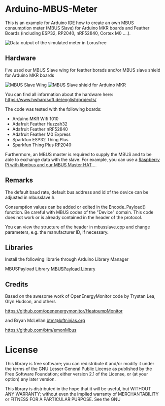 # Arduino-MBUS-Meter

This is an example for Arduino IDE how to create an own MBUS consumption meter (MBUS Slave) for Arduino MKR boards and Feather Boards (including ESP32, RP2040, nRF52840, Cortex M0 ....).


![Data output of the simulated meter in Lorusfree](https://user-images.githubusercontent.com/3049858/263453247-d6c13182-0374-48ee-8505-16257cd2addd.jpg)



## Hardware 

I've used our MBUS Slave wing for feather borads and/or MBUS slave shield for Arduino MKR boards

![MBUS Slave Wing](https://user-images.githubusercontent.com/3049858/263453697-6a00bde5-259d-4733-a12a-3dff900e32d1.jpg)  ![MBUS Slave shield for Arduino MKR](https://user-images.githubusercontent.com/3049858/263453696-eaf3f158-7afa-4ac2-a786-6002ce8581bb.jpg)

You can find all information about the hardware here:
https://www.hwhardsoft.de/english/projects/

The code was tested with the following boards:

* Arduino MKR Wifi 1010
* Adafruit Feather Huzzah32
* Adafruit Feather nRF52840
* Adafruit Feather M0 Express
* Sparkfun ESP32 Thing Plus
* Sparkfun Thing Plus RP2040

Furthermore, an MBUS master is required to supply the MBUS and to be able to exchange data with the slave. For example, you can use a [Raspberry Pi with libmbus and our MBUS Master HAT](https://www.hwhardsoft.de/english/projects/m-bus-rpi-hat/)....



## Remarks

The default baud rate, default bus address and id of the device can be adjusted in mbusslave.h.

Consumption values ​​can be added or edited in the Encode_Payload() function. Be careful with MBUS codes of the "Device" domain. This code does not work or is already contained in the header of the protocol.

You can view the structure of the header in mbusslave.cpp and change parameters, e.g. the manufacturer ID, if necessary.



## Libraries

Install the following librarie through Arduino Library Manager

MBUSPayload Library [MBUSPayload Library](https://github.com/AllWize/mbus-payload)



## Credits 

Based on the awesome work of OpenEnergyMonitor code by Trystan Lea, Glyn Hudson, and others

https://github.com/openenergymonitor/HeatpumpMonitor

and Bryan McLellan  <btm@loftninjas.org>

https://github.com/btm/emonMbus



# License

This library is free software; you can redistribute it and/or
modify it under the terms of the GNU Lesser General Public
License as published by the Free Software Foundation; either
version 2.1 of the License, or (at your option) any later version.

This library is distributed in the hope that it will be useful,
but WITHOUT ANY WARRANTY; without even the implied warranty of
MERCHANTABILITY or FITNESS FOR A PARTICULAR PURPOSE.  See the GNU
